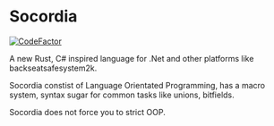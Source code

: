 # Socordia

[![CodeFactor](https://www.codefactor.io/repository/github/Socordia-Org/Socordia/badge)](https://www.codefactor.io/repository/github/Socordia-Org/Socordia)

A new Rust, C# inspired language for .Net and other platforms like backseatsafesystem2k.

Socordia constist of Language Orientated Programming, has a macro system, syntax sugar for common tasks like unions, bitfields.

Socordia does not force you to strict OOP. 
